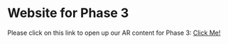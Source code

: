 # Website for Phase 3

 Please click on this link to open up our AR content for Phase 3: [Click Me!](website/AR-landing.html)
